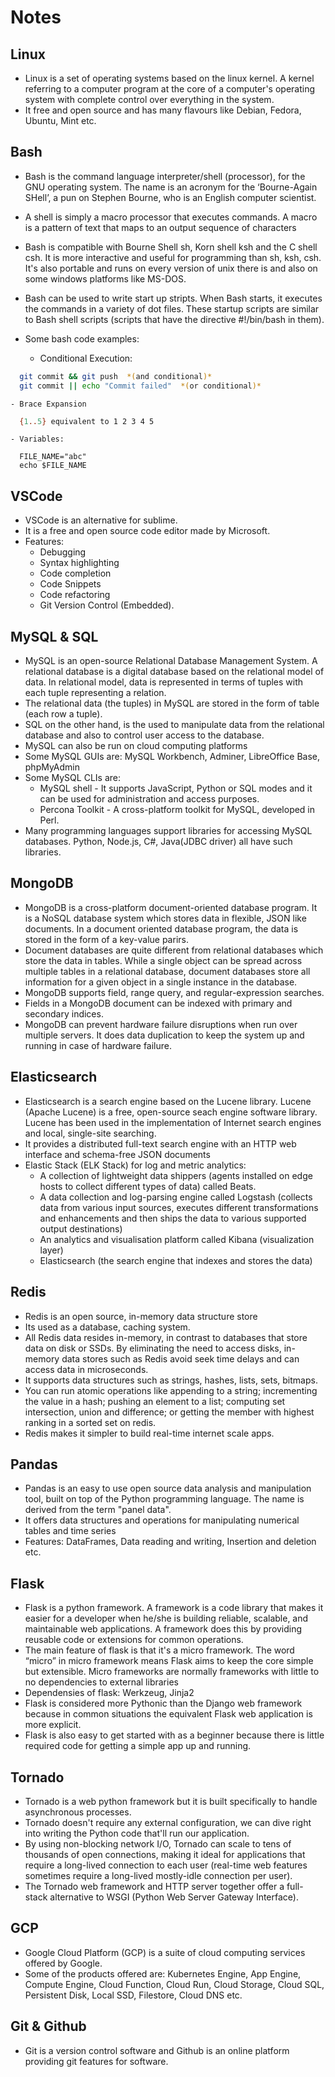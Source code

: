 # Notes

## Linux 
  - Linux is a set of operating systems based on the linux kernel. A kernel
  referring to a computer program at the core of a computer's operating system
  with complete control over everything in the system.
  - It free and open source and has many flavours like Debian, Fedora, Ubuntu,
  Mint etc.

## Bash
  - Bash is the command language interpreter/shell (processor), for the GNU
  operating system. The name is an acronym for the ‘Bourne-Again SHell’, a pun
  on Stephen Bourne, who is an English computer scientist.
  - A shell is simply a macro processor that executes commands. A macro is a
  pattern of text that maps to an output sequence of characters

  - Bash is compatible with Bourne Shell sh, Korn shell ksh and the C shell
  csh. It is more interactive and useful for programming than sh, ksh, csh.
  It's also portable and runs on every version of unix there is and also on
  some windows platforms like MS-DOS.

  - Bash can be used to write start up stripts. When Bash starts, it
  executes the commands in a variety of dot files. These startup scripts are
  similar to Bash shell scripts (scripts that have the directive #!/bin/bash
  in them).

  - Some bash code examples:
    - Conditional Execution:
    
  ```sh
    git commit && git push  *(and conditional)*
    git commit || echo "Commit failed"  *(or conditional)*
  ```
    - Brace Expansion
    
  ```sh
    {1..5} equivalent to 1 2 3 4 5
  ```
    - Variables:
    
  ```
    FILE_NAME="abc"
    echo $FILE_NAME
  ```

## VSCode
  - VSCode is an alternative for sublime.
  - It is a free and open source code editor made by Microsoft. 
  - Features:
    - Debugging
    - Syntax highlighting
    - Code completion
    - Code Snippets
    - Code refactoring
    - Git Version Control (Embedded).
  
## MySQL & SQL
  - MySQL is an open-source Relational Database Management System. A relational
  database is a digital database based on the relational model of data. In
  relational model, data is represented in terms of tuples with each tuple
  representing a relation.
  - The relational data (the tuples) in MySQL are stored in the form of table 
  (each row a tuple).
  - SQL on the other hand, is the used to manipulate data from the relational
  database and also to control user access to the database.
  - MySQL can also be run on cloud computing platforms
  - Some MySQL GUIs are: MySQL Workbench, Adminer, LibreOffice Base, phpMyAdmin
  - Some MySQL CLIs are: 
    - MySQL shell - It supports JavaScript, Python or SQL modes and it can be used for administration and access purposes.
    - Percona Toolkit - A cross-platform toolkit for MySQL, developed in Perl.
  - Many programming languages support libraries for accessing MySQL databases.
  Python, Node.js, C#, Java(JDBC driver) all have such libraries.

## MongoDB
  - MongoDB is a cross-platform document-oriented database program. It is a
  NoSQL database system which stores data in flexible, JSON like documents. In
  a document oriented database program, the data is stored in the form of a
  key-value parirs.
  - Document databases are quite different from relational databases which
  store the data in tables. While a single object can be spread across
  multiple tables in a relational database, document databases store all  
  information for a given object in a single instance in the database.
  - MongoDB supports field, range query, and regular-expression searches.
  - Fields in a MongoDB document can be indexed with primary and secondary indices.
  - MongoDB can prevent hardware failure disruptions when run over multiple
  servers. It does data duplication to keep the system up and running in case
  of hardware failure.

## Elasticsearch
  - Elasticsearch is a search engine based on the Lucene library. Lucene 
  (Apache Lucene) is a free, open-source seach engine software library. Lucene
  has been used in the implementation of Internet search engines and local,
  single-site searching.
  - It provides a distributed full-text search engine with an HTTP web interface and schema-free JSON documents
  - Elastic Stack (ELK Stack) for log and metric analytics:
    - A collection of lightweight data shippers (agents installed on edge hosts
    to collect different types of data) called Beats. 
    - A data collection and log-parsing engine called Logstash (collects data from various input sources, executes different transformations and enhancements and then ships the data to various supported output destinations)
    - An analytics and visualisation platform called Kibana (visualization layer)
    - Elasticsearch (the search engine that indexes and stores the data)

## Redis
  - Redis is an open source, in-memory data structure store
  - Its used as a database, caching system.
  - All Redis data resides in-memory, in contrast to databases that store data on disk or SSDs. By eliminating the need to access disks, in-memory data stores such as Redis avoid seek time delays and can access data in microseconds.
  - It supports data structures such as strings, hashes, lists, sets, bitmaps.
  - You can run atomic operations like appending to a string; incrementing the
  value in a hash; pushing an element to a list; computing set intersection,
  union and difference; or getting the member with highest ranking in a sorted
  set on redis.
  - Redis makes it simpler to build real-time internet scale apps.

## Pandas
  - Pandas is an easy to use open source data analysis and manipulation tool,
  built on top of the Python programming language. The name is derived from the term "panel data".
  - It offers data structures and operations for manipulating numerical tables
  and time series
  - Features: DataFrames, Data reading and writing, Insertion and deletion etc.

## Flask
  - Flask is a python framework. A framework is a code library that makes it
  easier for a developer when he/she is building reliable, scalable, and
  maintainable web applications. A framework does this by providing reusable
  code or extensions for common operations.
  - The main feature of flask is that it's a micro framework. The word “micro”
  in micro framework means Flask aims to keep the core simple but extensible.
  Micro frameworks are normally frameworks with little to no dependencies to
  external libraries
  - Dependensies of flask: Werkzeug, Jinja2
  - Flask is considered more Pythonic than the Django web framework because in common situations the equivalent Flask web application is more explicit.
  - Flask is also easy to get started with as a beginner because there is
  little required code for getting a simple app up and running.

## Tornado
  - Tornado is a web python framework but it is built specifically to handle
  asynchronous processes.
  - Tornado doesn't require any external configuration, we can dive right into
  writing the Python code that'll run our application.
  - By using non-blocking network I/O, Tornado can scale to tens of thousands
  of open connections, making it ideal for applications that require a
  long-lived connection to each user (real-time web features sometimes require
  a long-lived mostly-idle connection per user).
  - The Tornado web framework and HTTP server together offer a full-stack
  alternative to WSGI (Python Web Server Gateway Interface).


## GCP
  - Google Cloud Platform (GCP) is a suite of cloud computing services offered
  by Google.
  - Some of the products offered are: Kubernetes Engine, App Engine, Compute
  Engine, Cloud Function, Cloud Run, Cloud Storage, Cloud SQL, Persistent Disk,
  Local SSD, Filestore, Cloud DNS etc.

## Git & Github
  - Git is a version control software and Github is an online platform
  providing git features for software.